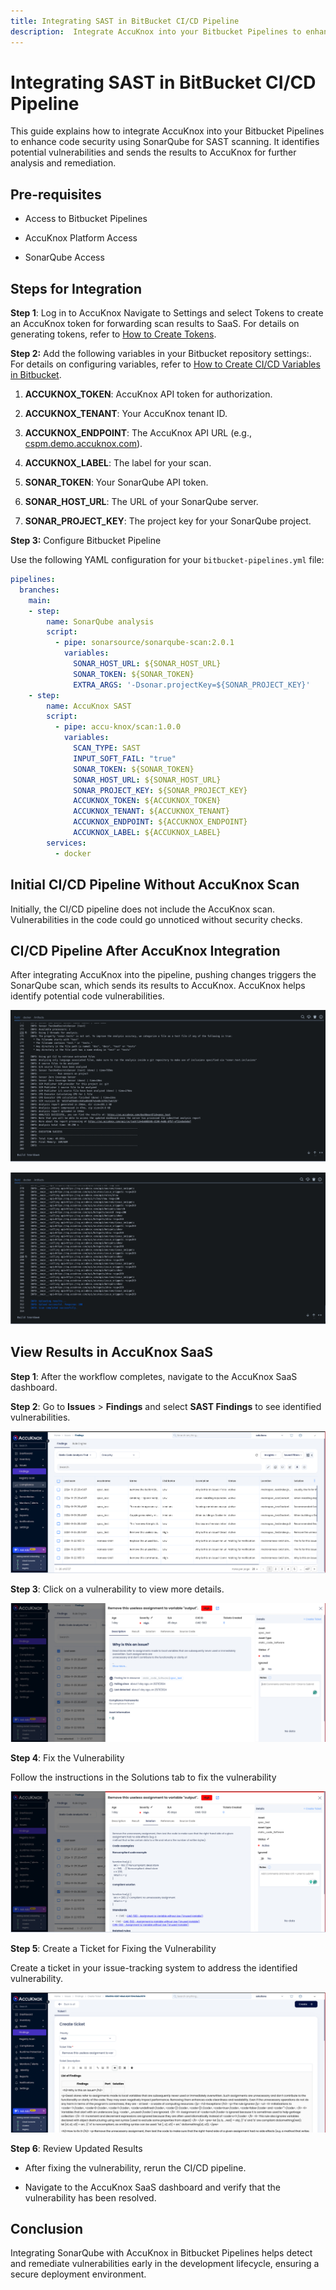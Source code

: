 ```yaml
---
title: Integrating SAST in BitBucket CI/CD Pipeline
description:  Integrate AccuKnox into your Bitbucket Pipelines to enhance code security using SonarQube for SAST scanning. It identifies potential vulnerabilities and sends the results to AccuKnox for further analysis and remediation.
---
```



# Integrating SAST in BitBucket CI/CD Pipeline

This guide explains how to integrate AccuKnox into your Bitbucket Pipelines to enhance code security using SonarQube for SAST scanning. It identifies potential vulnerabilities and sends the results to AccuKnox for further analysis and remediation.

## Pre-requisites

- Access to Bitbucket Pipelines

- AccuKnox Platform Access

- SonarQube Access

## Steps for Integration

**Step 1**: Log in to AccuKnox Navigate to Settings and select Tokens to create an AccuKnox token for forwarding scan results to SaaS. For details on generating tokens, refer to [How to Create Tokens](https://help.accuknox.com/how-to/how-to-create-tokens/?h=token "https://help.accuknox.com/how-to/how-to-create-tokens/?h=token").

**Step 2:** Add the following variables in your Bitbucket repository settings:. For details on configuring variables, refer to [How to Create CI/CD Variables in Bitbucket](https://support.atlassian.com/bitbucket-cloud/docs/variables-and-secrets/ "https://support.atlassian.com/bitbucket-cloud/docs/variables-and-secrets/").

1. **ACCUKNOX_TOKEN**: AccuKnox API token for authorization.

2. **ACCUKNOX_TENANT**: Your AccuKnox tenant ID.

3. **ACCUKNOX_ENDPOINT**: The AccuKnox API URL (e.g., [cspm.demo.accuknox.com](http://cspm.demo.accuknox.com/ "http://cspm.demo.accuknox.com")).

4. **ACCUKNOX_LABEL**: The label for your scan.

5. **SONAR_TOKEN**: Your SonarQube API token.

6. **SONAR_HOST_URL**: The URL of your SonarQube server.

7. **SONAR_PROJECT_KEY**: The project key for your SonarQube project.

**Step 3:** Configure Bitbucket Pipeline

Use the following YAML configuration for your `bitbucket-pipelines.yml` file:

```yaml
pipelines:
  branches:
    main:
    - step:
        name: SonarQube analysis
        script:
          - pipe: sonarsource/sonarqube-scan:2.0.1
            variables:
              SONAR_HOST_URL: ${SONAR_HOST_URL}
              SONAR_TOKEN: ${SONAR_TOKEN}
              EXTRA_ARGS: '-Dsonar.projectKey=${SONAR_PROJECT_KEY}'
    - step:
        name: AccuKnox SAST
        script:
          - pipe: accu-knox/scan:1.0.0
            variables:
              SCAN_TYPE: SAST
              INPUT_SOFT_FAIL: "true"
              SONAR_TOKEN: ${SONAR_TOKEN}
              SONAR_HOST_URL: ${SONAR_HOST_URL}
              SONAR_PROJECT_KEY: ${SONAR_PROJECT_KEY}
              ACCUKNOX_TOKEN: ${ACCUKNOX_TOKEN}
              ACCUKNOX_TENANT: ${ACCUKNOX_TENANT}
              ACCUKNOX_ENDPOINT: ${ACCUKNOX_ENDPOINT}
              ACCUKNOX_LABEL: ${ACCUKNOX_LABEL}
        services:
          - docker
```

## Initial CI/CD Pipeline Without AccuKnox Scan

Initially, the CI/CD pipeline does not include the AccuKnox scan. Vulnerabilities in the code could go unnoticed without security checks.

## CI/CD Pipeline After AccuKnox Integration

After integrating AccuKnox into the pipeline, pushing changes triggers the SonarQube scan, which sends its results to AccuKnox. AccuKnox helps identify potential code vulnerabilities.

![image-20241209-123435.png](./images/bitbucket-sast/1.png)

![image-20241209-123500.png](./images/bitbucket-sast/2.png)

## View Results in AccuKnox SaaS

**Step 1**: After the workflow completes, navigate to the AccuKnox SaaS dashboard.

**Step 2**: Go to **Issues** > **Findings** and select **SAST Findings** to see identified vulnerabilities.

![image-20241126-033109.png](./images/bitbucket-sast/3.png)

**Step 3**: Click on a vulnerability to view more details.

![image-20241126-033149.png](./images/bitbucket-sast/4.png)

**Step 4**: Fix the Vulnerability

Follow the instructions in the Solutions tab to fix the vulnerability

![image-20241126-033211.png](./images/bitbucket-sast/5.png)

**Step 5**: Create a Ticket for Fixing the Vulnerability

Create a ticket in your issue-tracking system to address the identified vulnerability.

![image-20241126-033237.png](./images/bitbucket-sast/6.png)

**Step 6**: Review Updated Results

- After fixing the vulnerability, rerun the CI/CD pipeline.

- Navigate to the AccuKnox SaaS dashboard and verify that the vulnerability has been resolved.

## Conclusion

Integrating SonarQube with AccuKnox in Bitbucket Pipelines helps detect and remediate vulnerabilities early in the development lifecycle, ensuring a secure deployment environment.

